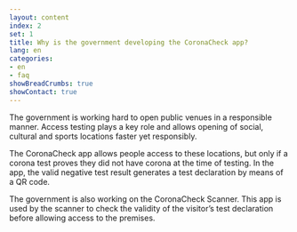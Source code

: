 ```yaml
---
layout: content
index: 2
set: 1
title: Why is the government developing the CoronaCheck app?
lang: en
categories:
- en
- faq
showBreadCrumbs: true
showContact: true
---
```

The government is working hard to open public venues in a responsible manner. Access testing plays a key role and allows opening of social, cultural and sports locations faster yet responsibly. 

The CoronaCheck app allows people access to these locations, but only if a corona test proves they did not have corona at the time of testing. In the app, the valid negative test result generates a test declaration by means of a QR code.

The government is also working on the CoronaCheck Scanner. This app is used by the scanner to check the validity of the visitor’s test declaration before allowing access to the premises.

